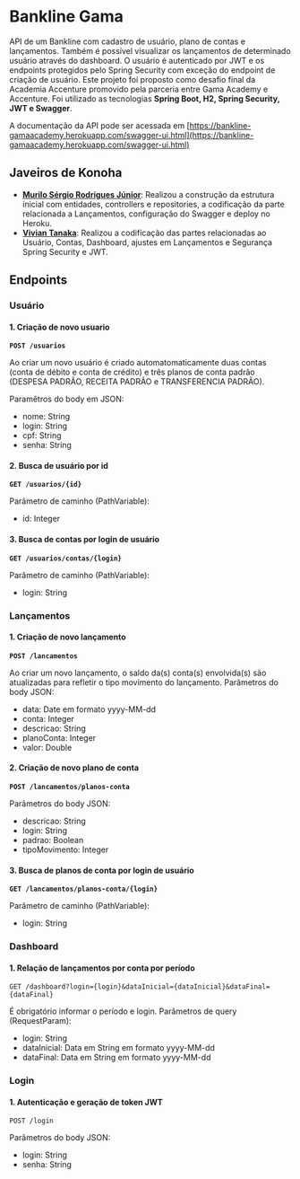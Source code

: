 # Bankline Gama

API de um Bankline com cadastro de usuário, plano de contas e lançamentos. Também é possível visualizar os lançamentos de determinado usuário através do dashboard. O usuário é autenticado por JWT e os endpoints protegidos pelo Spring Security com exceção do endpoint de criação de usuário.
Este projeto foi proposto como desafio final da Academia Accenture promovido pela parceria entre Gama Academy e Accenture. Foi utilizado as tecnologias **Spring Boot, H2, Spring Security, JWT e Swagger**.

A documentação da API pode ser acessada em  [https://bankline-gamaacademy.herokuapp.com/swagger-ui.html](https://bankline-gamaacademy.herokuapp.com/swagger-ui.html)

## Javeiros de Konoha

-   **[Murilo Sérgio Rodrigues Júnior](https://github.com/murilosrj1990)**:  Realizou a construção da estrutura inicial com entidades, controllers e repositories, a codificação da parte relacionada a Lançamentos, configuração do Swagger e deploy no Heroku.
-   **[Vivian Tanaka](https://github.com/tanakav)**:  Realizou a codificação das partes relacionadas ao Usuário, Contas, Dashboard, ajustes em Lançamentos e Segurança Spring Security e JWT.

## Endpoints

### Usuário
#### 1. Criação de novo usuario
**`POST /usuarios`**

Ao criar um novo usuário é criado automatomaticamente duas contas (conta de débito e conta de crédito) e três planos de conta padrão (DESPESA PADRÃO, RECEITA PADRÃO e TRANSFERENCIA PADRÃO).

Paramêtros do body em JSON:
- nome: String
- login: String
- cpf: String
- senha: String
			
#### 2. Busca de usuário por id 
**`GET /usuarios/{id}`**

Parâmetro de caminho (PathVariable):
- id: Integer

#### 3. Busca de contas por login de usuário 
**`GET /usuarios/contas/{login}`**

Parâmetro de caminho (PathVariable):
- login: String

### Lançamentos
#### 1. Criação de novo lançamento
**`POST /lancamentos`**

Ao criar um novo lançamento, o saldo da(s) conta(s) envolvida(s) são atualizadas para refletir o tipo movimento do lançamento.
Parâmetros do body JSON:
- data: Date em formato yyyy-MM-dd
- conta: Integer
- descricao: String
- planoConta: Integer
- valor: Double

#### 2. Criação de novo plano de conta 
**`POST /lancamentos/planos-conta`**

Parâmetros do body JSON:
- descricao: String
- login: String
- padrao: Boolean
- tipoMovimento: Integer

#### 3. Busca de planos de conta por login de usuário 
**`GET /lancamentos/planos-conta/{login}`**

Parâmetro de caminho (PathVariable):
- login: String

### Dashboard
#### 1. Relação de lançamentos por conta por período 
`GET /dashboard?login={login}&dataInicial={dataInicial}&dataFinal={dataFinal}`

É obrigatório informar o período e login.
Parâmetros de query (RequestParam):
- login: String
- dataInicial: Data em String em formato yyyy-MM-dd
- dataFinal: Data em String em formato yyyy-MM-dd

### Login
#### 1. Autenticação e geração de token JWT 
`POST /login`

Parâmetros do body JSON:
- login: String
- senha: String
